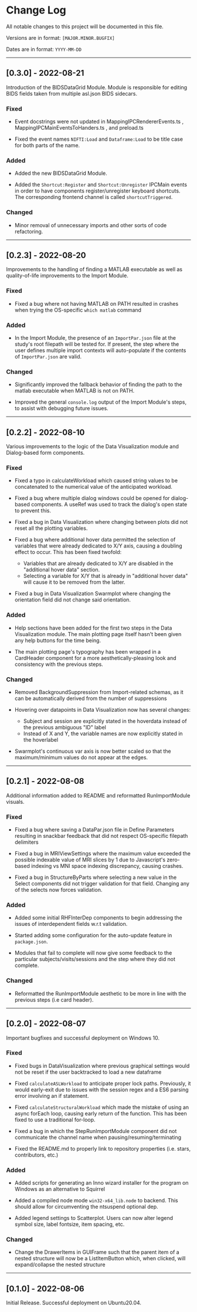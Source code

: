 # Change Log

All notable changes to this project will be documented in this file.

Versions are in format: `[MAJOR.MINOR.BUGFIX]`

Dates are in format: `YYYY-MM-DD`

---

## [0.3.0] - 2022-08-21

Introduction of the BIDSDataGrid Module. Module is responsible for editing BIDS fields taken from multiple asl.json
BIDS sidecars.

### Fixed

- Event docstrings were not updated in MappingIPCRendererEvents.ts , MappingIPCMainEventsToHanders.ts , and preload.ts

- Fixed the event names `NIFTI:Load` and `Dataframe:Load` to be title case for both parts of the name.

### Added

- Added the new BIDSDataGrid Module.

- Added the `Shortcut:Register` and `Shortcut:Unregister` IPCMain events in order to have components register/unregister
  keyboard shortcuts. The corresponding frontend channel is called `shortcutTriggered`.

### Changed

- Minor removal of unnecessary imports and other sorts of code refactoring.

---

## [0.2.3] - 2022-08-20

Improvements to the handling of finding a MATLAB executable as well as quality-of-life improvements to the Import
Module.

### Fixed

- Fixed a bug where not having MATLAB on PATH resulted in crashes when trying the OS-specific `which matlab` command

### Added

- In the Import Module, the presence of an `ImportPar.json` file at the study's root filepath will be tested for.
  If present, the step where the user defines multiple import contexts will auto-populate if the contents of
  `ImportPar.json` are valid.

### Changed

- Significantly improved the fallback behavior of finding the path to the matlab executable when MATLAB is not on PATH.

- Improved the general `console.log` output of the Import Module's steps, to assist with debugging future issues.

---

## [0.2.2] - 2022-08-10

Various improvements to the logic of the Data Visualization module and Dialog-based form components.

### Fixed

- Fixed a typo in calculateWorkload which caused string values to be concatenated to the numerical value of the
  anticipated workload.

- Fixed a bug where multiple dialog windows could be opened for dialog-based components. A useRef was used to track
  the dialog's open state to prevent this.

- Fixed a bug in Data Visualization where changing between plots did not reset all the plotting variables.

- Fixed a bug where additional hover data permitted the selection of variables that were already dedicated to X/Y axis,
  causing a doubling effect to occur. This has been fixed twofold:

  - Variables that are already dedicated to X/Y are disabled in the "additional hover data" section.
  - Selecting a variable for X/Y that is already in "additional hover data" will cause it to be removed from the latter.

- Fixed a bug in Data Visualization Swarmplot where changing the orientation field did not change said orientation.

### Added

- Help sections have been added for the first two steps in the Data Visualization module. The main plotting page itself
  hasn't been given any help buttons for the time being.

- The main plotting page's typography has been wrapped in a CardHeader component for a more aesthetically-pleasing look
  and consistency with the previous steps.

### Changed

- Removed BackgroundSuppression from Import-related schemas, as it can be automatically derived from the number of
  suppressions

- Hovering over datapoints in Data Visualization now has several changes:

  - Subject and session are explicitly stated in the hoverdata instead of the previous ambiguous "ID" label
  - Instead of X and Y, the variable names are now explicitly stated in the hoverlabel

- Swarmplot's continuous var axis is now better scaled so that the maximum/minimum values do not appear at the edges.

---

## [0.2.1] - 2022-08-08

Additional information added to README and reformatted RunImportModule visuals.

### Fixed

- Fixed a bug where saving a DataPar.json file in Define Parameters resulting in snackbar feedback that did not respect
  OS-specific filepath delimiters

- Fixed a bug in MRIViewSettings where the maximum value exceeded the possible indexable value of MRI slices by 1 due
  to Javascript's zero-based indexing vs MNI space indexing discrepancy, causing crashes.

- Fixed a bug in StructureByParts where selecting a new value in the Select components did not trigger validation for
  that field. Changing any of the selects now forces validation.

### Added

- Added some initial RHFInterDep components to begin addressing the issues of interdependent fields w.r.t validation.

- Started adding some configuration for the auto-update feature in `package.json`.

- Modules that fail to complete will now give some feedback to the particular subjects/visits/sessions and the step
  where they did not complete.

### Changed

- Reformatted the RunImportModule aesthetic to be more in line with the previous steps (i.e card header).

---

## [0.2.0] - 2022-08-07

Important bugfixes and successful deployment on Windows 10.

### Fixed

- Fixed bugs in DataVisualization where previous graphical settings would not be reset if the user backtracked to load
  a new dataframe

- Fixed `calculateASLWorkload` to anticipate proper lock paths. Previously, it would early-exit due to issues with the session regex and a ES6 parsing error involving an if statement.

- Fixed `calculateStructuralWorkload` which made the mistake of using an async forEach loop, causing early return of
  the function. This has been fixed to use a traditional for-loop.

- Fixed a bug in which the StepRunImportModule component did not communicate the channel name when pausing/resuming/terminating

- Fixed the README.md to properly link to repository properties (i.e. stars, contributors, etc.)

### Added

- Added scripts for generating an Inno wizard installer for the program on Windows as an alternative to Squirrel

- Added a compiled node mode `win32-x64_lib.node` to backend. This should allow for circumventing the ntsuspend
  optional dep.

- Added legend settings to Scatterplot. Users can now alter legend symbol size, label fontsize, item spacing, etc.

### Changed

- Change the DrawerItems in GUIFrame such that the parent item of a nested structure will now be a ListItemButton
  which, when clicked, will expand/collapse the nested structure

---

## [0.1.0] - 2022-08-06

Initial Release. Successful deployment on Ubuntu20.04.

